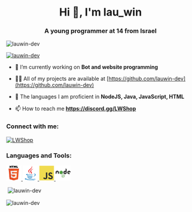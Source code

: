 <h1 align="center">Hi 👋, I'm lau_win</h1>
<h3 align="center">A young programmer at 14 from Israel</h3>

<p align="left"> <img src=" lauwin-dev&label=Profile%20views&color=0e75b6&style=flat" alt="lauwin-dev" /> </p>

<p align="left"> <a href="https://github.com/ryo-ma/github-profile-trophy"><img src=" lauwin-dev" alt="lauwin-dev" /></a> </p>

- 🔭 I’m currently working on **Bot and website programming**

- 👨‍💻 All of my projects are available at [https://github.com/lauwin-dev](https://github.com/lauwin-dev)

- 💬 The languages ​​I am proficient in **NodeJS, Java, JavaScript, HTML**

- 📫 How to reach me **https://discord.gg/LWShop**

<h3 align="left">Connect with me:</h3>
<p align="left">
<a href=" /LWShop" target="blank"><img align="center" src="https://raw.githubusercontent.com/rahuldkjain/github-profile-readme-generator/master/src/images/icons/Social/discord.svg" alt="LWShop" height="30" width="40" /></a>
</p>

<h3 align="left">Languages and Tools:</h3>
<p align="left"> <a href="https://www.w3.org/html/" target="_blank" rel="noreferrer"> <img src="https://raw.githubusercontent.com/devicons/devicon/master/icons/html5/html5-original-wordmark.svg" alt="html5" width="40" height="40"/> </a> <a href=" " target="_blank" rel="noreferrer"> <img src="https://raw.githubusercontent.com/devicons/devicon/master/icons/java/java-original.svg" alt="java" width="40" height="40"/> </a> <a href="https://developer.mozilla.org/en-US/docs/Web/JavaScript" target="_blank" rel="noreferrer"> <img src="https://raw.githubusercontent.com/devicons/devicon/master/icons/javascript/javascript-original.svg" alt="javascript" width="40" height="40"/> </a> <a href="https://nodejs.org" target="_blank" rel="noreferrer"> <img src="https://raw.githubusercontent.com/devicons/devicon/master/icons/nodejs/nodejs-original-wordmark.svg" alt="nodejs" width="40" height="40"/> </a> </p>

<p>&nbsp;<img align="center" src=" lauwin-dev&show_icons=true&locale=en" alt="lauwin-dev" /></p>

<p><img align="center" src=" lauwin-dev&" alt="lauwin-dev" /></p>

